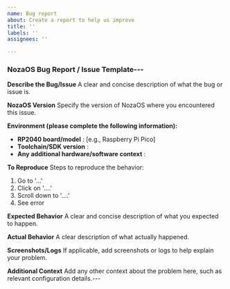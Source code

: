 ```yaml
---
name: Bug report
about: Create a report to help us improve
title: ''
labels: ''
assignees: ''

---
```


### NozaOS Bug Report / Issue Template---

**Describe the Bug/Issue** 
A clear and concise description of what the bug or issue is.

**NozaOS Version** 
Specify the version of NozaOS where you encountered this issue.

**Environment (please complete the following information):**  
- **RP2040 board/model** : [e.g., Raspberry Pi Pico] 
- **Toolchain/SDK version** : 
- **Any additional hardware/software context** :

**To Reproduce** 
Steps to reproduce the behavior:
1. Go to '...'
2. Click on '....'
3. Scroll down to '....'
4. See error

**Expected Behavior** 
A clear and concise description of what you expected to happen.

**Actual Behavior** 
A clear description of what actually happened.

**Screenshots/Logs** 
If applicable, add screenshots or logs to help explain your problem.

**Additional Context** 
Add any other context about the problem here, such as relevant configuration details.---
